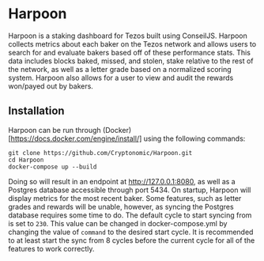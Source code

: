 # Harpoon
Harpoon is a staking dashboard for Tezos built using ConseilJS. Harpoon collects metrics about each baker on the Tezos network and allows users to search for and evaluate bakers based off of these performance stats. This data includes blocks baked, missed, and stolen, stake relative to the rest of the network, as well as a letter grade based on a normalized scoring system. Harpoon also allows for a user to view and audit the rewards won/payed out by bakers. 
## Installation
Harpoon can be run through (Docker)[https://docs.docker.com/engine/install/] using the following commands:
```
git clone https://github.com/Cryptonomic/Harpoon.git
cd Harpoon
docker-compose up --build
```
Doing so will result in an endpoint at http://127.0.0.1:8080, as well as a Postgres database accessible through port 5434. 
On startup, Harpoon will display metrics for the most recent baker. Some features, such as letter grades and rewards will be unable, however, as syncing the Postgres database requires some time to do.
The default cycle to start syncing from is set to `230`. This value can be changed in docker-compose.yml by changing the value of `command` to the desired start cycle. It is recommended to at least start the sync from 8 cycles before the current cycle for all of the features to work correctly.

